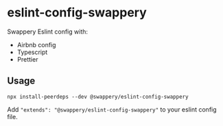 # eslint-config-swappery

Swappery Eslint config with:

- Airbnb config
- Typescript
- Prettier

## Usage

```
npx install-peerdeps --dev @swappery/eslint-config-swappery
```

Add `"extends": "@swappery/eslint-config-swappery"` to your eslint config file.
